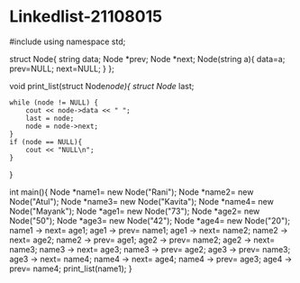 # Linkedlist-21108015

#include<iostream>
using namespace std;

struct Node{
    string data;
    Node *prev;
    Node *next;
    Node(string a){
        data=a;
        prev=NULL;
        next=NULL;
    }
};

void print_list(struct Node*node){
    struct Node* last;

    while (node != NULL) {
        cout << node->data << " ";
        last = node;
        node = node->next;
    }
    if (node == NULL){
        cout << "NULL\n";
    }
}



int main(){
    Node *name1= new Node("Rani");
    Node *name2= new Node("Atul");
    Node *name3= new Node("Kavita");
    Node *name4= new Node("Mayank");
    Node *age1= new Node("73");
    Node *age2= new Node("50");
    Node *age3= new Node("42");
    Node *age4= new Node("20");
    name1 -> next= age1;
    age1 -> prev= name1;
    age1 -> next= name2;
    name2 -> next= age2;
    name2 -> prev= age1;
    age2 -> prev= name2;
    age2 -> next= name3;
    name3 -> next= age3;
    name3 -> prev= age2;
    age3 -> prev= name3;
    age3 -> next= name4;
    name4 -> next= age4;
    name4 -> prev= age3;
    age4 -> prev= name4;
    print_list(name1); 
}
